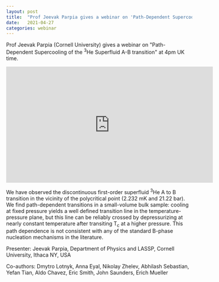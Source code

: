 ```yaml
---
layout: post
title:  "Prof Jeevak Parpia gives a webinar on 'Path-Dependent Supercooling of the 3He Superfluid A-B transition' at 4pm UK time"
date:   2021-04-27
categories: webinar
---
```

Prof Jeevak Parpia (Cornell University) gives a webinar on "Path-Dependent Supercooling of the <sup>3</sup>He Superfluid A-B transition" at 4pm UK time.

<iframe width="560" height="315" src="https://www.youtube.com/embed/MRFyJoNh_JE" frameborder="0" allow="accelerometer; autoplay; clipboard-write; encrypted-media; gyroscope; picture-in-picture" allowfullscreen></iframe> 

We have observed the discontinuous first-order superfluid <sup>3</sup>He A to B transition in the vicinity of the polycritical point (2.232 mK and 21.22 bar). We find path-dependent transitions in a small-volume bulk sample: cooling at fixed pressure yields a well defined transition line in the temperature-pressure plane, but this line can be reliably crossed by depressurizing at nearly constant temperature after transiting T<sub>c</sub> at a higher pressure. This path dependence is not consistent with any of the standard B-phase nucleation mechanisms in the literature.

Presenter: Jeevak Parpia, Department of Physics and LASSP, Cornell University, Ithaca NY, USA

Co-authors: Dmytro Lotnyk, Anna Eyal, Nikolay Zhelev, Abhilash Sebastian, Yefan Tian, Aldo Chavez, Eric Smith, John Saunders, Erich Mueller
